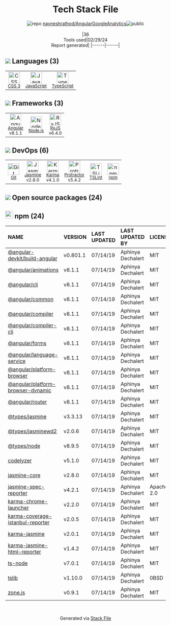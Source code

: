 <!--
&lt;--- Readme.md Snippet without images Start ---&gt;
## Tech Stack
nayneshrathod/AngularGoogleAnalytics is built on the following main stack:

- [JavaScript](https://developer.mozilla.org/en-US/docs/Web/JavaScript) – Languages
- [TypeScript](http://www.typescriptlang.org) – Languages
- [Angular](https://angular.io) – Javascript MVC Frameworks
- [Node.js](http://nodejs.org/) – Frameworks (Full Stack)
- [RxJS](http://reactivex.io/rxjs/) – Concurrency Frameworks
- [Jasmine](http://jasmine.github.io/) – Javascript Testing Framework
- [Karma](http://karma-runner.github.io/) – Browser Testing
- [Protractor](http://angular.github.io/protractor) – Javascript Testing Framework
- [TSLint](https://github.com/palantir/tslint) – Code Review

Full tech stack [here](/techstack.md)

&lt;--- Readme.md Snippet without images End ---&gt;

&lt;--- Readme.md Snippet with images Start ---&gt;
## Tech Stack
nayneshrathod/AngularGoogleAnalytics is built on the following main stack:

- <img width='25' height='25' src='https://img.stackshare.io/service/1209/javascript.jpeg' alt='JavaScript'/> [JavaScript](https://developer.mozilla.org/en-US/docs/Web/JavaScript) – Languages
- <img width='25' height='25' src='https://img.stackshare.io/service/1612/bynNY5dJ.jpg' alt='TypeScript'/> [TypeScript](http://www.typescriptlang.org) – Languages
- <img width='25' height='25' src='https://img.stackshare.io/service/3745/cb8U-gL6_400x400.jpg' alt='Angular'/> [Angular](https://angular.io) – Javascript MVC Frameworks
- <img width='25' height='25' src='https://img.stackshare.io/service/1011/n1JRsFeB_400x400.png' alt='Node.js'/> [Node.js](http://nodejs.org/) – Frameworks (Full Stack)
- <img width='25' height='25' src='https://img.stackshare.io/service/1796/984368.png' alt='RxJS'/> [RxJS](http://reactivex.io/rxjs/) – Concurrency Frameworks
- <img width='25' height='25' src='https://img.stackshare.io/service/831/7c0b595409af531b9cdeb07f8c513e8b.png' alt='Jasmine'/> [Jasmine](http://jasmine.github.io/) – Javascript Testing Framework
- <img width='25' height='25' src='https://img.stackshare.io/service/1420/TidYGd6a.png' alt='Karma'/> [Karma](http://karma-runner.github.io/) – Browser Testing
- <img width='25' height='25' src='https://img.stackshare.io/service/1754/protractor-logo1.png' alt='Protractor'/> [Protractor](http://angular.github.io/protractor) – Javascript Testing Framework
- <img width='25' height='25' src='https://img.stackshare.io/service/5561/303157.png' alt='TSLint'/> [TSLint](https://github.com/palantir/tslint) – Code Review

Full tech stack [here](/techstack.md)

&lt;--- Readme.md Snippet with images End ---&gt;
-->
<div align="center">

# Tech Stack File
![](https://img.stackshare.io/repo.svg "repo") [nayneshrathod/AngularGoogleAnalytics](https://github.com/nayneshrathod/AngularGoogleAnalytics)![](https://img.stackshare.io/public_badge.svg "public")
<br/><br/>
|36<br/>Tools used|02/29/24 <br/>Report generated|
|------|------|
</div>

## <img src='https://img.stackshare.io/languages.svg'/> Languages (3)
<table><tr>
  <td align='center'>
  <img width='36' height='36' src='https://img.stackshare.io/service/6727/css.png' alt='CSS 3'>
  <br>
  <sub><a href="https://developer.mozilla.org/en-US/docs/Web/CSS/CSS3">CSS 3</a></sub>
  <br>
  <sub></sub>
</td>

<td align='center'>
  <img width='36' height='36' src='https://img.stackshare.io/service/1209/javascript.jpeg' alt='JavaScript'>
  <br>
  <sub><a href="https://developer.mozilla.org/en-US/docs/Web/JavaScript">JavaScript</a></sub>
  <br>
  <sub></sub>
</td>

<td align='center'>
  <img width='36' height='36' src='https://img.stackshare.io/service/1612/bynNY5dJ.jpg' alt='TypeScript'>
  <br>
  <sub><a href="http://www.typescriptlang.org">TypeScript</a></sub>
  <br>
  <sub></sub>
</td>

</tr>
</table>

## <img src='https://img.stackshare.io/frameworks.svg'/> Frameworks (3)
<table><tr>
  <td align='center'>
  <img width='36' height='36' src='https://img.stackshare.io/service/3745/cb8U-gL6_400x400.jpg' alt='Angular'>
  <br>
  <sub><a href="https://angular.io">Angular</a></sub>
  <br>
  <sub>v8.1.1</sub>
</td>

<td align='center'>
  <img width='36' height='36' src='https://img.stackshare.io/service/1011/n1JRsFeB_400x400.png' alt='Node.js'>
  <br>
  <sub><a href="http://nodejs.org/">Node.js</a></sub>
  <br>
  <sub></sub>
</td>

<td align='center'>
  <img width='36' height='36' src='https://img.stackshare.io/service/1796/984368.png' alt='RxJS'>
  <br>
  <sub><a href="http://reactivex.io/rxjs/">RxJS</a></sub>
  <br>
  <sub>v6.4.0</sub>
</td>

</tr>
</table>

## <img src='https://img.stackshare.io/devops.svg'/> DevOps (6)
<table><tr>
  <td align='center'>
  <img width='36' height='36' src='https://img.stackshare.io/service/1046/git.png' alt='Git'>
  <br>
  <sub><a href="http://git-scm.com/">Git</a></sub>
  <br>
  <sub></sub>
</td>

<td align='center'>
  <img width='36' height='36' src='https://img.stackshare.io/service/831/7c0b595409af531b9cdeb07f8c513e8b.png' alt='Jasmine'>
  <br>
  <sub><a href="http://jasmine.github.io/">Jasmine</a></sub>
  <br>
  <sub>v2.8.0</sub>
</td>

<td align='center'>
  <img width='36' height='36' src='https://img.stackshare.io/service/1420/TidYGd6a.png' alt='Karma'>
  <br>
  <sub><a href="http://karma-runner.github.io/">Karma</a></sub>
  <br>
  <sub>v4.1.0</sub>
</td>

<td align='center'>
  <img width='36' height='36' src='https://img.stackshare.io/service/1754/protractor-logo1.png' alt='Protractor'>
  <br>
  <sub><a href="http://angular.github.io/protractor">Protractor</a></sub>
  <br>
  <sub>v5.4.2</sub>
</td>

<td align='center'>
  <img width='36' height='36' src='https://img.stackshare.io/service/5561/303157.png' alt='TSLint'>
  <br>
  <sub><a href="https://github.com/palantir/tslint">TSLint</a></sub>
  <br>
  <sub></sub>
</td>

<td align='center'>
  <img width='36' height='36' src='https://img.stackshare.io/service/1120/lejvzrnlpb308aftn31u.png' alt='npm'>
  <br>
  <sub><a href="https://www.npmjs.com/">npm</a></sub>
  <br>
  <sub></sub>
</td>

</tr>
</table>


## <img src='https://img.stackshare.io/group.svg' /> Open source packages (24)</h2>

## <img width='24' height='24' src='https://img.stackshare.io/service/1120/lejvzrnlpb308aftn31u.png'/> npm (24)

|NAME|VERSION|LAST UPDATED|LAST UPDATED BY|LICENSE|VULNERABILITIES|
|:------|:------|:------|:------|:------|:------|
|[@angular-devkit/build-angular](https://www.npmjs.com/@angular-devkit/build-angular)|v0.801.1|07/14/19|Aphinya Dechalert |MIT|N/A|
|[@angular/animations](https://www.npmjs.com/@angular/animations)|v8.1.1|07/14/19|Aphinya Dechalert |MIT|N/A|
|[@angular/cli](https://www.npmjs.com/@angular/cli)|v8.1.1|07/14/19|Aphinya Dechalert |MIT|N/A|
|[@angular/common](https://www.npmjs.com/@angular/common)|v8.1.1|07/14/19|Aphinya Dechalert |MIT|N/A|
|[@angular/compiler](https://www.npmjs.com/@angular/compiler)|v8.1.1|07/14/19|Aphinya Dechalert |MIT|N/A|
|[@angular/compiler-cli](https://www.npmjs.com/@angular/compiler-cli)|v8.1.1|07/14/19|Aphinya Dechalert |MIT|N/A|
|[@angular/forms](https://www.npmjs.com/@angular/forms)|v8.1.1|07/14/19|Aphinya Dechalert |MIT|N/A|
|[@angular/language-service](https://www.npmjs.com/@angular/language-service)|v8.1.1|07/14/19|Aphinya Dechalert |MIT|N/A|
|[@angular/platform-browser](https://www.npmjs.com/@angular/platform-browser)|v8.1.1|07/14/19|Aphinya Dechalert |MIT|N/A|
|[@angular/platform-browser-dynamic](https://www.npmjs.com/@angular/platform-browser-dynamic)|v8.1.1|07/14/19|Aphinya Dechalert |MIT|N/A|
|[@angular/router](https://www.npmjs.com/@angular/router)|v8.1.1|07/14/19|Aphinya Dechalert |MIT|N/A|
|[@types/jasmine](https://www.npmjs.com/@types/jasmine)|v3.3.13|07/14/19|Aphinya Dechalert |MIT|N/A|
|[@types/jasminewd2](https://www.npmjs.com/@types/jasminewd2)|v2.0.6|07/14/19|Aphinya Dechalert |MIT|N/A|
|[@types/node](https://www.npmjs.com/@types/node)|v8.9.5|07/14/19|Aphinya Dechalert |MIT|N/A|
|[codelyzer](https://www.npmjs.com/codelyzer)|v5.1.0|07/14/19|Aphinya Dechalert |MIT|N/A|
|[jasmine-core](https://www.npmjs.com/jasmine-core)|v2.8.0|07/14/19|Aphinya Dechalert |MIT|N/A|
|[jasmine-spec-reporter](https://www.npmjs.com/jasmine-spec-reporter)|v4.2.1|07/14/19|Aphinya Dechalert |Apache-2.0|N/A|
|[karma-chrome-launcher](https://www.npmjs.com/karma-chrome-launcher)|v2.2.0|07/14/19|Aphinya Dechalert |MIT|N/A|
|[karma-coverage-istanbul-reporter](https://www.npmjs.com/karma-coverage-istanbul-reporter)|v2.0.5|07/14/19|Aphinya Dechalert |MIT|N/A|
|[karma-jasmine](https://www.npmjs.com/karma-jasmine)|v2.0.1|07/14/19|Aphinya Dechalert |MIT|N/A|
|[karma-jasmine-html-reporter](https://www.npmjs.com/karma-jasmine-html-reporter)|v1.4.2|07/14/19|Aphinya Dechalert |MIT|N/A|
|[ts-node](https://www.npmjs.com/ts-node)|v7.0.1|07/14/19|Aphinya Dechalert |MIT|N/A|
|[tslib](https://www.npmjs.com/tslib)|v1.10.0|07/14/19|Aphinya Dechalert |0BSD|N/A|
|[zone.js](https://www.npmjs.com/zone.js)|v0.9.1|07/14/19|Aphinya Dechalert |MIT|N/A|

<br/>
<div align='center'>

Generated via [Stack File](https://github.com/marketplace/stack-file)
